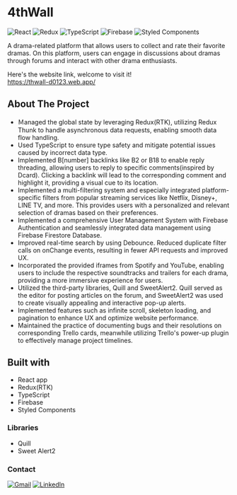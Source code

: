 # 4thWall
![React](https://img.shields.io/badge/react-%2320232a.svg?style=for-the-badge&logo=react&logoColor=%2361DAFB)
![Redux](https://img.shields.io/badge/redux-%23593d88.svg?style=for-the-badge&logo=redux&logoColor=white)
![TypeScript](https://img.shields.io/badge/typescript-%23007ACC.svg?style=for-the-badge&logo=typescript&logoColor=white)
![Firebase](https://img.shields.io/badge/Firebase-039BE5?style=for-the-badge&logo=Firebase&logoColor=white)
![Styled Components](https://img.shields.io/badge/styled--components-DB7093?style=for-the-badge&logo=styled-components&logoColor=white)

A drama-related platform that allows users to collect and rate their favorite dramas. On this platform, users can engage in discussions about dramas through forums and interact with other drama enthusiasts.

Here's the website link, welcome to visit it!<br />
https://thwall-d0123.web.app/

## About The Project
- Ｍanaged the global state by leveraging Redux(RTK), utilizing Redux Thunk to handle asynchronous data requests, enabling smooth data flow handling.
- Used TypeScript to ensure type safety and mitigate potential issues caused by incorrect data type.
- Implemented B[number] backlinks like B2 or B18 to enable reply threading, allowing users to reply to specific comments(inspired by Dcard). Clicking a backlink will lead to the corresponding comment and highlight it, providing a visual cue to its location.
- Implemented a multi-filtering system and especially integrated platform-specific filters from popular streaming services like Netflix, Disney+, LINE TV, and more. This provides users with a personalized and relevant selection of dramas based on their preferences. 
- Implemented a comprehensive User Management System with Firebase Authentication and seamlessly integrated data management using Firebase Firestore Database.
- Improved real-time search by using Debounce. Reduced duplicate filter calls on onChange events, resulting in fewer API requests and improved UX.
- Incorporated the provided iframes from Spotify and YouTube, enabling users to include the respective soundtracks and trailers for each drama, providing a more immersive experience for users.
- Utilized the third-party libraries, Quill and SweetAlert2. Quill served as the editor for posting articles on the forum, and SweetAlert2 was used to create visually appealing and interactive pop-up alerts.
- Implemented features such as infinite scroll, skeleton loading, and pagination to enhance UX and optimize website performance.
- Maintained the practice of documenting bugs and their resolutions on corresponding Trello cards, meanwhile utilizing Trello's power-up plugin to effectively manage project timelines.

## Built with
- React app
- Redux(RTK)
- TypeScript
- Firebase
- Styled Components

### Libraries 
- Quill
- Sweet Alert2

### Contact
[![Gmail](https://img.shields.io/badge/Gmail-D14836?style=for-the-badge&logo=gmail&logoColor=white)](jennifer881030@gmail.com)
[![LinkedIn](https://img.shields.io/badge/linkedin-%230077B5.svg?style=for-the-badge&logo=linkedin&logoColor=white)](https://www.linkedin.com/in/jennifer-lin-dev/)

